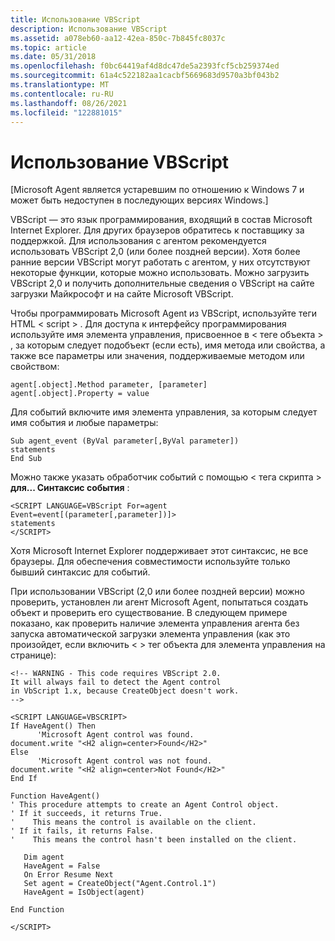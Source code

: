 ```yaml
---
title: Использование VBScript
description: Использование VBScript
ms.assetid: a078eb60-aa12-42ea-850c-7b845fc8037c
ms.topic: article
ms.date: 05/31/2018
ms.openlocfilehash: f0bc64419af4d8dc47de5a2393fcf5cb259374ed
ms.sourcegitcommit: 61a4c522182aa1cacbf5669683d9570a3bf043b2
ms.translationtype: MT
ms.contentlocale: ru-RU
ms.lasthandoff: 08/26/2021
ms.locfileid: "122881015"
---
```

# <a name="using-vbscript"></a>Использование VBScript

\[Microsoft Agent является устаревшим по отношению к Windows 7 и может быть недоступен в последующих версиях Windows.\]

VBScript — это язык программирования, входящий в состав Microsoft Internet Explorer. Для других браузеров обратитесь к поставщику за поддержкой. Для использования с агентом рекомендуется использовать VBScript 2,0 (или более поздней версии). Хотя более ранние версии VBScript могут работать с агентом, у них отсутствуют некоторые функции, которые можно использовать. Можно загрузить VBScript 2,0 и получить дополнительные сведения о VBScript на сайте загрузки Майкрософт и на сайте Microsoft VBScript.

Чтобы программировать Microsoft Agent из VBScript, используйте теги HTML &lt; script &gt; . Для доступа к интерфейсу программирования используйте имя элемента управления, присвоенное в &lt; теге объекта &gt; , за которым следует подобъект (если есть), имя метода или свойства, а также все параметры или значения, поддерживаемые методом или свойством:

``` syntax
agent[.object].Method parameter, [parameter]
agent[.object].Property = value
```

Для событий включите имя элемента управления, за которым следует имя события и любые параметры:

``` syntax
Sub agent_event (ByVal parameter[,ByVal parameter])
statements
End Sub
```

Можно также указать обработчик событий с помощью &lt; тега скрипта &gt; **для... Синтаксис события** :

``` syntax
<SCRIPT LANGUAGE=VBScript For=agent Event=event[(parameter[,parameter])]>
statements
</SCRIPT>
```

Хотя Microsoft Internet Explorer поддерживает этот синтаксис, не все браузеры. Для обеспечения совместимости используйте только бывший синтаксис для событий.

При использовании VBScript (2,0 или более поздней версии) можно проверить, установлен ли агент Microsoft Agent, попытаться создать объект и проверить его существование. В следующем примере показано, как проверить наличие элемента управления агента без запуска автоматической загрузки элемента управления (как это произойдет, если включить &lt; &gt; тег объекта для элемента управления на странице):

``` syntax
<!-- WARNING - This code requires VBScript 2.0.
It will always fail to detect the Agent control
in VbScript 1.x, because CreateObject doesn't work.
-->

<SCRIPT LANGUAGE=VBSCRIPT>
If HaveAgent() Then
      'Microsoft Agent control was found.
document.write "<H2 align=center>Found</H2>"
Else
      'Microsoft Agent control was not found.
document.write "<H2 align=center>Not Found</H2>"
End If

Function HaveAgent()
' This procedure attempts to create an Agent Control object.
' If it succeeds, it returns True.
'    This means the control is available on the client.
' If it fails, it returns False.
'    This means the control hasn't been installed on the client.

   Dim agent
   HaveAgent = False
   On Error Resume Next
   Set agent = CreateObject("Agent.Control.1")
   HaveAgent = IsObject(agent)

End Function

</SCRIPT>
```

 

 




